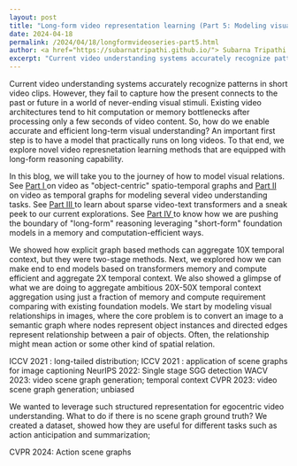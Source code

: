 ```yaml
---
layout: post
title: "Long-form video representation learning (Part 5: Modeling visual relationships and actions)"
date: 2024-04-18
permalink: /2024/04/18/longformvideoseries-part5.html
author: <a href="https://subarnatripathi.github.io/"> Subarna Tripathi </a>
excerpt: "Current video understanding systems accurately recognize patterns in short video clips, but fails to process a video content over a few seconds due to computation and memory bottleneck. We propose a video representation method based on a spatio-temporal graph learning (SPELL) to equip it with long-term reasoning ability... "  
---
```




Current video understanding systems accurately recognize patterns in short video clips. 
However, they fail to capture how the present connects to the past or future in a world of never-ending visual stimuli. 
Existing video architectures tend to hit computation or memory bottlenecks after processing only a few seconds of video content. 
So, how do we enable accurate and efficient long-term visual understanding? An important first step is to have a model that practically 
runs on long videos. To that end, we explore novel video represnetation learning methods that are equipped with long-form reasoning capability. 

In this blog, we will take you to the journey of how to model visual relations. 
See <a href="https://intelailabpage.github.io/2024/04/16/longformvideoseries-part1.html"> Part I </a> on video as "object-centric" spatio-temporal graphs and <a href="https://intelailabpage.github.io/2024/04/16/longformvideoseries-part2.html"> Part II </a> on video as temporal graphs for modeling several video understanding tasks. 
See <a href="https://intelailabpage.github.io/2024/04/16/longformvideoseries-part3.html"> Part III </a> to learn about sparse video-text transformers and a sneak peek to our current explorations. 
See <a href="https://intelailabpage.github.io/2024/04/16/longformvideoseries-part3.html"> Part IV </a> to know how we are pushing the boundary of "long-form" reasoning leveraging "short-form" foundation models in a memory and computation-efficient ways. 

<p>
We showed how explicit graph based methods can aggregate 10X temporal context, but they were two-stage methods. Next, we explored how we can make end to end models based on transformers memory and compute efficient and aggregate 2X temporal context. We also showed a glimpse of what we are doing to aggregate ambitious 20X-50X temporal context aggregation using just a fraction of memory and compute requirement comparing with existing foundation models.
We start by modeling visual relationships in images, where the core problem is to convert an image to a semantic graph where nodes represent object instances and directed edges represent relationship between a pair of objects. Often, the 
relationship might mean action or some other kind of spatial relation.

ICCV 2021 : long-tailed distribution;
ICCV 2021 : application of scene graphs for image captioning
NeurIPS 2022: Single stage SGG detection
WACV 2023: video scene graph generation; temporal context
CVPR 2023: video scene graph generation; unbiased

We wanted to leverage such structured representation for egocentric video understanding. What to do if there is no scene graph ground truth? 
We created a dataset, showed how they are useful for different tasks such as action anticipation and summarization;

CVPR 2024: Action scene graphs
  
</p>
